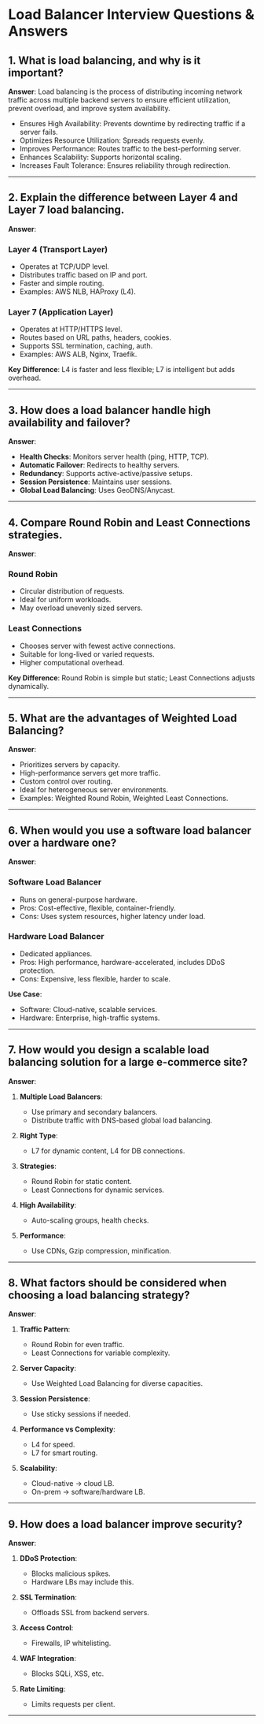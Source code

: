 # Load Balancer Interview Questions & Answers

## 1. What is load balancing, and why is it important?

**Answer**: Load balancing is the process of distributing incoming network traffic across multiple backend servers to ensure efficient utilization, prevent overload, and improve system availability.

- Ensures High Availability: Prevents downtime by redirecting traffic if a server fails.
- Optimizes Resource Utilization: Spreads requests evenly.
- Improves Performance: Routes traffic to the best-performing server.
- Enhances Scalability: Supports horizontal scaling.
- Increases Fault Tolerance: Ensures reliability through redirection.

---

## 2. Explain the difference between Layer 4 and Layer 7 load balancing.

**Answer**:

### Layer 4 (Transport Layer)
- Operates at TCP/UDP level.
- Distributes traffic based on IP and port.
- Faster and simple routing.
- Examples: AWS NLB, HAProxy (L4).

### Layer 7 (Application Layer)
- Operates at HTTP/HTTPS level.
- Routes based on URL paths, headers, cookies.
- Supports SSL termination, caching, auth.
- Examples: AWS ALB, Nginx, Traefik.

**Key Difference**: L4 is faster and less flexible; L7 is intelligent but adds overhead.

---

## 3. How does a load balancer handle high availability and failover?

**Answer**:
- **Health Checks**: Monitors server health (ping, HTTP, TCP).
- **Automatic Failover**: Redirects to healthy servers.
- **Redundancy**: Supports active-active/passive setups.
- **Session Persistence**: Maintains user sessions.
- **Global Load Balancing**: Uses GeoDNS/Anycast.

---

## 4. Compare Round Robin and Least Connections strategies.

**Answer**:

### Round Robin
- Circular distribution of requests.
- Ideal for uniform workloads.
- May overload unevenly sized servers.

### Least Connections
- Chooses server with fewest active connections.
- Suitable for long-lived or varied requests.
- Higher computational overhead.

**Key Difference**: Round Robin is simple but static; Least Connections adjusts dynamically.

---

## 5. What are the advantages of Weighted Load Balancing?

**Answer**:
- Prioritizes servers by capacity.
- High-performance servers get more traffic.
- Custom control over routing.
- Ideal for heterogeneous server environments.
- Examples: Weighted Round Robin, Weighted Least Connections.

---

## 6. When would you use a software load balancer over a hardware one?

**Answer**:

### Software Load Balancer
- Runs on general-purpose hardware.
- Pros: Cost-effective, flexible, container-friendly.
- Cons: Uses system resources, higher latency under load.

### Hardware Load Balancer
- Dedicated appliances.
- Pros: High performance, hardware-accelerated, includes DDoS protection.
- Cons: Expensive, less flexible, harder to scale.

**Use Case**: 
- Software: Cloud-native, scalable services.
- Hardware: Enterprise, high-traffic systems.

---

## 7. How would you design a scalable load balancing solution for a large e-commerce site?

**Answer**:
1. **Multiple Load Balancers**:
   - Use primary and secondary balancers.
   - Distribute traffic with DNS-based global load balancing.

2. **Right Type**:
   - L7 for dynamic content, L4 for DB connections.

3. **Strategies**:
   - Round Robin for static content.
   - Least Connections for dynamic services.

4. **High Availability**:
   - Auto-scaling groups, health checks.

5. **Performance**:
   - Use CDNs, Gzip compression, minification.

---

## 8. What factors should be considered when choosing a load balancing strategy?

**Answer**:
1. **Traffic Pattern**:
   - Round Robin for even traffic.
   - Least Connections for variable complexity.

2. **Server Capacity**:
   - Use Weighted Load Balancing for diverse capacities.

3. **Session Persistence**:
   - Use sticky sessions if needed.

4. **Performance vs Complexity**:
   - L4 for speed.
   - L7 for smart routing.

5. **Scalability**:
   - Cloud-native → cloud LB.
   - On-prem → software/hardware LB.

---

## 9. How does a load balancer improve security?

**Answer**:
1. **DDoS Protection**:
   - Blocks malicious spikes.
   - Hardware LBs may include this.

2. **SSL Termination**:
   - Offloads SSL from backend servers.

3. **Access Control**:
   - Firewalls, IP whitelisting.

4. **WAF Integration**:
   - Blocks SQLi, XSS, etc.

5. **Rate Limiting**:
   - Limits requests per client.

---
